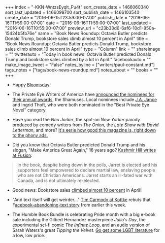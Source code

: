 +++
index = "-KKN-WntzsEyqlt_Pu4t"
sort_create_date = 1466060340
sort_last_updated = 1466099700
sort_publish_date = 1466103540
create_date = "2016-06-15T23:59:00-07:00"
publish_date = "2016-06-16T11:59:00-07:00"
date = "2016-06-16T11:59:00-07:00"
last_updated = "2016-06-16T10:55:00-07:00"
preview_url = "c23b33d6-6af6-10d1-850a-15424b5fb76e"
name = "Book News Roundup: Octavia Butler predicts Donald Trump, bookstore sales climb almost 10 percent in April"
title = "Book News Roundup: Octavia Butler predicts Donald Trump, bookstore sales climb almost 10 percent in April"
type = "Column"
link = ""
shareimage = ""
twitterauto = "Today in book news: Octavia Butler predicted Donald Trump and bookstore sales climbed by a lot in April."
facebookauto = ""
make_image_tweet = "False"
notes_byline = ["writers/paul-constant.md"]
tags_notes = ["tags/book-news-roundup.md"]
notes_about = ""
books = ""
+++
* Happy [Bloomsday](http://lithub.com/its-bloomsday-all-over-the-world/)!

* The Private Eye Writers of America have [announced the nominees for their annual awards](http://crimespreemag.com/the-private-eye-writers-of-america-announce-nominees-of-2016-shamus-awards/), the Shamuses. Local nominees include [J.A. Jance](http://seattlereviewofbooks.com/notes/2015/09/02/talking-with-ja-jance-about-the-literature-of-seattle/) and Ingrid Thoft, who were both nominated in the "Best Private Eye Novel" category.

* Have you read the *Neu Jorker*, the spot-on *New Yorker* parody produced by comedy writers from *The Onion*, the *Late Show with David Letterman*, and more? [It's eerie how good this magazine is, right down to the phony ads.](http://www.0s-1s.com/neujorker)

* Did you know that Octavia Butler predicted Donald Trump and his slogan, "Make America Great Again," 16 years ago? [Kashmir Hill writes at Fusion](http://fusion.net/story/313923/make-america-great-again-fictional-presidential-candidate/):

<blockquote>In the book, despite being down in the polls, Jarret is elected and his supporters feel empowered to declare martial law, enslaving people who are not Christian Americans. Jarret starts an ill-fated war with Canada, and is not ultimately re-elected.</blockquote>

* Good news: Bookstore sales [climbed almost 10 percent](http://www.shelf-awareness.com/issue.html?issue=2775#m32865) in April!

* "And text itself will get weirder..." [Tim Carmody at Kottke](http://kottke.org/16/06/facebook-is-wrong-text-is-deathless) rebuts that F[acebook-abandoning-text story](http://seattlereviewofbooks.com/notes/2016/06/14/facebook-is-predicting-the-end-of-the-written-word-on-its-platform/) from earlier this week.

* The Humble Book Bundle is celebrating Pride month with a big e-book sale including the Gilbert Hernandez masterpiece *Julio's Day*, the experimental sci-fi comic *The Infinite Loop*, and an audio version of Sarah Waters's great *Tipping the Velvet*. [Go get some LGBT literature](https://www.humblebundle.com/books/lgbtq-book-bundle) for a low, low price.

